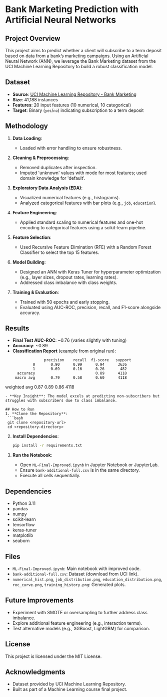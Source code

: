 # Bank Marketing Prediction with Artificial Neural Networks

## Project Overview
This project aims to predict whether a client will subscribe to a term deposit based on data from a bank’s marketing campaigns. Using an Artificial Neural Network (ANN), we leverage the Bank Marketing dataset from the UCI Machine Learning Repository to build a robust classification model.

## Dataset
- **Source**: [UCI Machine Learning Repository - Bank Marketing](https://archive.ics.uci.edu/ml/datasets/Bank+Marketing)
- **Size**: 41,188 instances
- **Features**: 20 input features (10 numerical, 10 categorical)
- **Target**: Binary (`yes`/`no`) indicating subscription to a term deposit

## Methodology
1. **Data Loading**:
   - Loaded with error handling to ensure robustness.
   
2. **Cleaning & Preprocessing**:
   - Removed duplicates after inspection.
   - Imputed 'unknown' values with mode for most features; used domain knowledge for 'default'.

3. **Exploratory Data Analysis (EDA)**:
   - Visualized numerical features (e.g., histograms).
   - Analyzed categorical features with bar plots (e.g., `job`, `education`).

4. **Feature Engineering**:
   - Applied standard scaling to numerical features and one-hot encoding to categorical features using a scikit-learn pipeline.

5. **Feature Selection**:
   - Used Recursive Feature Elimination (RFE) with a Random Forest Classifier to select the top 15 features.

6. **Model Building**:
   - Designed an ANN with Keras Tuner for hyperparameter optimization (e.g., layer sizes, dropout rates, learning rates).
   - Addressed class imbalance with class weights.

7. **Training & Evaluation**:
   - Trained with 50 epochs and early stopping.
   - Evaluated using AUC-ROC, precision, recall, and F1-score alongside accuracy.

## Results
- **Final Test AUC-ROC**: ~0.76 (varies slightly with tuning)
- **Accuracy**: ~0.89
- **Classification Report** (example from original run):
  ```
                precision    recall  f1-score   support
           0       0.90      0.99      0.94      3636
           1       0.69      0.16      0.26       482
    accuracy                           0.89      4118
   macro avg       0.79      0.58      0.60      4118
weighted avg       0.87      0.89      0.86      4118
  ```
- **Key Insight**: The model excels at predicting non-subscribers but struggles with subscribers due to class imbalance.

## How to Run
1. **Clone the Repository**:
   ```bash
   git clone <repository-url>
   cd <repository-directory>
   ```

2. **Install Dependencies**:
   ```bash
   pip install -r requirements.txt
   ```

3. **Run the Notebook**:
   - Open `ML-Final-Improved.ipynb` in Jupyter Notebook or JupyterLab.
   - Ensure `bank-additional-full.csv` is in the same directory.
   - Execute all cells sequentially.

## Dependencies
- Python 3.11
- pandas
- numpy
- scikit-learn
- tensorflow
- keras-tuner
- matplotlib
- seaborn

## Files
- `ML-Final-Improved.ipynb`: Main notebook with improved code.
- `bank-additional-full.csv`: Dataset (download from UCI link).
- `numerical_hist.png`, `job_distribution.png`, `education_distribution.png`, `roc_curve.png`, `training_history.png`: Generated plots.

## Future Improvements
- Experiment with SMOTE or oversampling to further address class imbalance.
- Explore additional feature engineering (e.g., interaction terms).
- Test alternative models (e.g., XGBoost, LightGBM) for comparison.

## License
This project is licensed under the MIT License.

## Acknowledgments
- Dataset provided by UCI Machine Learning Repository.
- Built as part of a Machine Learning course final project.
